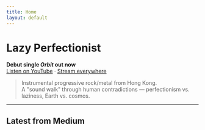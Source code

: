 ```yaml
---
title: Home
layout: default
---
```


# Lazy Perfectionist

**Debut single *Orbit* out now**  
[Listen on YouTube](https://www.youtube.com/watch?v=Hw2a43RV1p0) · [Stream everywhere](https://distrokid.com/hyperfollow/lazyperfectionist/orbit)

> Instrumental progressive rock/metal from Hong Kong.  
> A "sound walk" through human contradictions — perfectionism vs. laziness, Earth vs. cosmos.

---

## Latest from Medium
<div id="medium-feed"></div>
<script>
  fetch('https://api.rss2json.com/v1/api.json?rss_url=https://medium.com/feed/@lazyperfectist')
    .then(r => r.json())
    .then(d => {
      document.getElementById('medium-feed').innerHTML = d.items.slice(0,3).map(p => `
        <article style="margin:2em 0;border-top:1px solid #ddd;padding-top:1em;">
          <h3><a href="${p.link}" target="_blank">${p.title}</a></h3>
          <p>${p.description.replace(/<[^>]*>/g, '').substring(0,180)}...</p>
          <small>${new Date(p.pubDate).toLocaleDateString()}</small>
        </article>
      `).join('');
    });
</script>